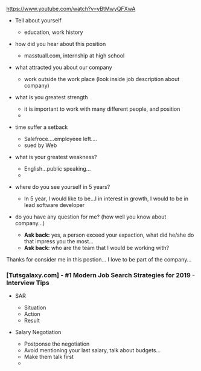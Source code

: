 https://www.youtube.com/watch?v=yBtMwyQFXwA

* Tell about yourself
    * education, work history
* how did you hear about this position
    * masstuall.com, internship at high school
* what attracted you about our company
    * work outside the work place (look inside job description about company)
* what is you greatest strength
    * it is important to work with many different people, and position
    * 
* time suffer a setback
    * Salefroce....employeee left....
    * sued by Web 
* what is your greatest weakness?
    *  English...public speaking...   
    *  
* where do you see yourself in 5 years?
    * In 5 year, I would like to be...I in interest in growth, I would to be in lead software developer

* do you have any question for me? (how well you know about company...)
    * **Ask back:** yes, a person exceed your expaction, what did he/she do that impress you the most...
    * **Ask back:** who are the team that I would be working with?


Thanks for consider me in this postion...
I love to be part of the company...

### [Tutsgalaxy.com] - #1 Modern Job Search Strategies for 2019 - Interview Tips
* SAR
    * Situation
    * Action
    * Result

* Salary Negotiation
    * Postponse the negotiation
    * Avoid mentioning your last salary, talk about budgets...
    * Make them talk first
    * 

